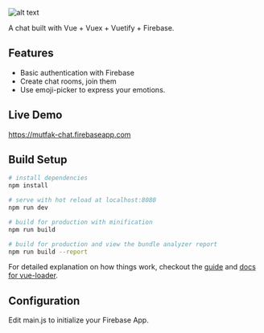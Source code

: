 ![alt text](https://berksaribas.github.io/img/vuetifychat.png)

A chat built with Vue + Vuex + Vuetify + Firebase.
## Features
* Basic authentication with Firebase
* Create chat rooms, join them
* Use emoji-picker to express your emotions.

## Live Demo
https://mutfak-chat.firebaseapp.com

## Build Setup

``` bash
# install dependencies
npm install

# serve with hot reload at localhost:8080
npm run dev

# build for production with minification
npm run build

# build for production and view the bundle analyzer report
npm run build --report
```

For detailed explanation on how things work, checkout the [guide](http://vuejs-templates.github.io/webpack/) and [docs for vue-loader](http://vuejs.github.io/vue-loader).

## Configuration

Edit main.js to initialize your Firebase App.
